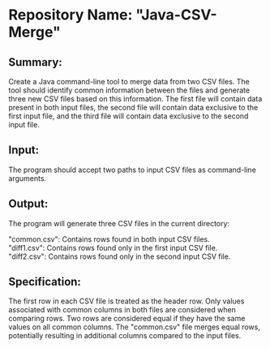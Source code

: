 # Repository Name: "Java-CSV-Merge"

## Summary:
Create a Java command-line tool to merge data from two CSV files. The tool should identify common information between the files and generate three new CSV files based on this information. The first file will contain data present in both input files, the second file will contain data exclusive to the first input file, and the third file will contain data exclusive to the second input file.

## Input:
The program should accept two paths to input CSV files as command-line arguments.

## Output:
The program will generate three CSV files in the current directory:

"common.csv": Contains rows found in both input CSV files.<br>
"diff1.csv": Contains rows found only in the first input CSV file.<br>
"diff2.csv": Contains rows found only in the second input CSV file.

## Specification:
The first row in each CSV file is treated as the header row.
Only values associated with common columns in both files are considered when comparing rows.
Two rows are considered equal if they have the same values on all common columns.
The "common.csv" file merges equal rows, potentially resulting in additional columns compared to the input files.
